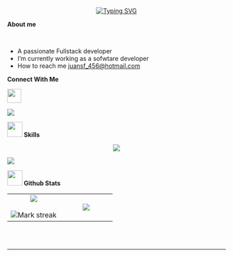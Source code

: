 <div align="center">
<a href="https://git.io/typing-svg"><img src="https://readme-typing-svg.demolab.com?font=Fira+Code&weight=450&size=30&pause=1000&color=2798F7&width=435&lines=I’m Steven+Ortiz" alt="Typing SVG" /></a>
</div>
	
 **About me**

<br>

- A passionate Fullstack developer 
- I’m currently working as a sofwtare developer
- How to reach me juansf_456@hotmail.com

**Connect With Me** 

<p align="left"> <a href="https://www.linkedin.com/in/juan-feo-bb1786249" target="_blank" rel="noreferrer"> <picture> <source media="(prefers-color-scheme: dark)" srcset="https://raw.githubusercontent.com/danielcranney/readme-generator/main/public/icons/socials/linkedin-dark.svg" /> <source media="(prefers-color-scheme: light)" srcset="https://raw.githubusercontent.com/danielcranney/readme-generator/main/public/icons/socials/linkedin.svg" /> <img src="https://raw.githubusercontent.com/danielcranney/readme-generator/main/public/icons/socials/linkedin.svg" width="32" height="32" /> </picture> </a></p>

<img src="https://user-images.githubusercontent.com/73097560/115834477-dbab4500-a447-11eb-908a-139a6edaec5c.gif"><br>

<img src="https://media2.giphy.com/media/QssGEmpkyEOhBCb7e1/giphy.gif?cid=ecf05e47a0n3gi1bfqntqmob8g9aid1oyj2wr3ds3mg700bl&rid=giphy.gif" width ="35"><b width ="35"> Skills</b>
<br>

<!--tech stack icons-->
<p align="center">
  <a href="https://skillicons.dev">
    <img src="https://skillicons.dev/icons?i=java,spring,php,dotnet,git,github,js,docker,aws,azure,postgres,mysql,mongodb,react,angular,html,css,bootstrap,ts,&perline=7" />
  </a>
</p>

<img src="https://user-images.githubusercontent.com/73097560/115834477-dbab4500-a447-11eb-908a-139a6edaec5c.gif"><br>


<img src="https://media.giphy.com/media/iY8CRBdQXODJSCERIr/giphy.gif" width="35"><b> Github Stats </b>
<br>

<p align="center">
  <!--- stats (start) -->
<table align="center">
<tr border="none">
<td width="50%" align="center">
    <img  align="center"  src="https://github-readme-stats.vercel.app/api?username=wkmo123&theme=dark&show_icons=true" />
  <br></br>
  <img  title="🔥 Get streak stats for your profile at git.io/streak-stats" alt="Mark streak" src="https://github-readme-streak-stats.herokuapp.com/?user=wkmo123&theme=dark&hide_border=false" /> 
</td>

<td width="50%" align="center">

  <img  align="center"  src="https://github-readme-stats.anuraghazra1.vercel.app/api/top-langs/?username=wkmo123&theme=dark&hide_border=false&no-bg=true&no-frame=true&langs_count=6"/>
  
  </td>
</tr>
</table>
<!--- stats (end) -->


</p>  
<br>
<br>

-----
